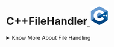 # C++FileHandler<a href="https://www.w3schools.com/cpp/" target="_blank"> <img src="https://raw.githubusercontent.com/devicons/devicon/master/icons/cplusplus/cplusplus-original.svg" alt="cplusplus" width="50" height="50"/> </a>
<details>
<summary>
Know More About File Handling
</summary>  
<hr></hr>
<h3>📂What is file?</h3>
<i>Ans: A file itself is a bunch of bytes stored on some storage device. Most Computer Programs work with files to store information permanently</i>
<h3> 🌊What is Stream?</h3>
<i>Ans: A Stream is a Sequence of bytes (binary datas) flowing in the lowest level</i>
<ul><li>The Stream that supplies data to the program from the file is known as <i><b>Input Stream</i></b></li>
  <li>The Stream that receives data from the program is known as <i><b>Output Stream</i></b></li></ul>
</details>
